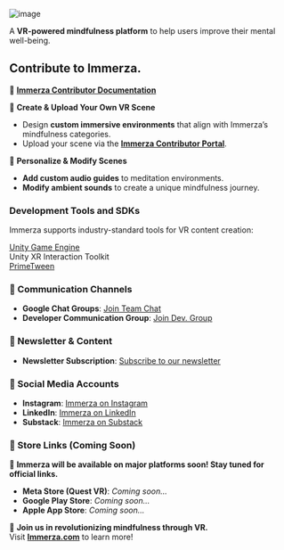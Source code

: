 
![image](https://github.com/user-attachments/assets/8e062035-e12f-4c15-a61e-48467cbae10c)

A **VR-powered mindfulness platform** to help users improve their mental well-being.  

## Contribute to Immerza.
📖 **[Immerza Contributor Documentation](https://docs.google.com/document/d/1DdILCpa35ICfFMf-yTtfxvSvj6fxvvt1Sr4FV8D0U-k/edit?usp=sharing)**

🔹 **Create & Upload Your Own VR Scene**  
- Design **custom immersive environments** that align with Immerza’s mindfulness categories.  
- Upload your scene via the **[Immerza Contributor Portal](https://yourworld.immerza.com/)**.  

🔹 **Personalize & Modify Scenes**  
- **Add custom audio guides** to meditation environments.  
- **Modify ambient sounds** to create a unique mindfulness journey.
  
### Development Tools and SDKs
Immerza supports industry-standard tools for VR content creation:

[Unity Game Engine](https://unity.com/) <br/>
Unity XR Interaction Toolkit <br/>
[PrimeTween](https://github.com/KyryloKuzyk/PrimeTween) <br/>

### 💬 Communication Channels  
- **Google Chat Groups**: [Join Team Chat](https://chat.google.com/room/AAAAIGcJR_Y?cls=7)  
- **Developer Communication Group**: [Join Dev. Group](https://chat.google.com/room/AAAARlUjR3E?cls=7)

### 📰 Newsletter & Content  
- **Newsletter Subscription**: [Subscribe to our newsletter](https://immerza.com/#newsletter)  

### 📢 Social Media Accounts
- **Instagram**: [Immerza on Instagram](https://www.instagram.com/immerzaxr/)   
- **LinkedIn**: [Immerza on LinkedIn](https://www.linkedin.com/company/immerza)  
- **Substack**: [Immerza on Substack](https://immerza.substack.com/)

### 📱 Store Links (Coming Soon)  
🚀 **Immerza will be available on major platforms soon! Stay tuned for official links.**  
- **Meta Store (Quest VR)**: *Coming soon...*  
- **Google Play Store**: *Coming soon...*  
- **Apple App Store**: *Coming soon...*  


🚀 **Join us in revolutionizing mindfulness through VR.**  
Visit **[Immerza.com](https://immerza.com)** to learn more! 
